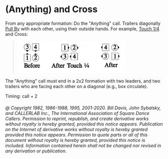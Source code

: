 
# (Anything) and Cross

From any appropriate formation: Do the "Anything" call.
Trailers diagonally [Pull By](../b1/pull_by.md) with each other, using their
outside hands. For
example, [ Touch 1/4](touchaquarter.md) and Cross:

> 
> ![alt](anything_and_cross_1a.png)![alt](anything_and_cross_1b.png)![alt](anything_and_cross_1c.png)
> 


The "Anything" call must end in a 2x2 formation with two leaders,
and two trailers who are facing each
other on a diagonal (e.g., box circulate).


Timing: call + 2
###### @ Copyright 1982, 1986-1988, 1995, 2001-2020. Bill Davis, John Sybalsky, and CALLERLAB Inc., The International Association of Square Dance Callers. Permission to reprint, republish, and create derivative works without royalty is hereby granted, provided this notice appears. Publication on the Internet of derivative works without royalty is hereby granted provided this notice appears. Permission to quote parts or all of this document without royalty is hereby granted, provided this notice is included. Information contained herein shall not be changed nor revised in any derivation or publication.
